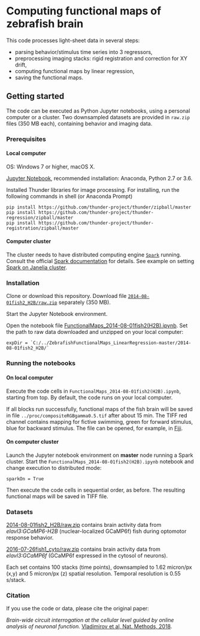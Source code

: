 # Computing functional maps of zebrafish brain
This code processes light-sheet data in several steps:
* parsing behavior/stimulus time series into 3 regressors,
* preprocessing imaging stacks: rigid registration and correction for XY drift,
* computing functional maps by linear regression,
* saving the functional maps.

## Getting started
The code can be executed as Python Jupyter notebooks, using a personal computer or a cluster. Two downsampled datasets are provided in `raw.zip` files (350 MB each), containing behavior and imaging data.

### Prerequisites
#### Local computer
OS: Windows 7 or higher, macOS X.

[Jupyter Notebook](http://jupyter.org/install), recommended installation: Anaconda, Python 2.7 or 3.6.

Installed Thunder libraries for image processing. For installing, run the following commands in shell (or Anaconda Prompt)
```
pip install https://github.com/thunder-project/thunder/zipball/master
pip install https://github.com/thunder-project/thunder-regression/zipball/master
pip install https://github.com/thunder-project/thunder-registration/zipball/master
```

#### Computer cluster
The cluster needs to have distributed computing engine [`Spark`](https://github.com/apache/spark) running. Consult the official [Spark documentation](http://spark.apache.org/docs/latest/) for details. See example on setting [Spark on Janelia cluster](https://github.com/freeman-lab/spark-janelia).

### Installation
Clone or download this repository. Download file [`2014-08-01fish2_H2B/raw.zip`](https://github.com/optofish-paper/ZebrafishFunctionalMaps_LinearRegression/blob/master/2014-08-01fish2_H2B/raw.zip?raw=true) separately (350 MB).

Start the Jupyter Notebook environment.

Open the notebook file [FunctionalMaps_2014-08-01fish2(H2B).ipynb](FunctionalMaps_2014-08-01fish2(H2B).ipynb). Set the path to raw data downloaded and unzipped on your local computer: 
```
expDir = `C:/../ZebrafishFunctionalMaps_LinearRegression-master/2014-08-01fish2_H2B/`
```

### Running the notebooks
#### On local computer
Execute the code cells in `FunctionalMaps_2014-08-01fish2(H2B).ipynb`, starting from top. By default, the code runs on your local computer.

If all blocks run successfully, functional maps of the fish brain will be saved in file `../proc/compositeRGBgamma0.5.tif` after about 15 min. The TIFF red channel contains mapping for fictive swimming, green for forward stimulus, blue for backward stimulus. The file can be opened, for example, in [Fiji](https://fiji.sc/).

#### On computer cluster
Launch the Jupyter notebook environment on **master** node running a Spark cluster. Start the `FunctionalMaps_2014-08-01fish2(H2B).ipynb` notebook and change execution to distributed mode:
```
sparkOn = True
```
Then execute the code cells in sequential order, as before. The resulting functional maps will be saved in TIFF file.

### Datasets
[2014-08-01fish2_H2B/raw.zip](https://github.com/optofish-paper/ZebrafishFunctionalMaps_LinearRegression/blob/master/2014-08-01fish2_H2B/raw.zip?raw=true) contains brain activity data from *elavl3:GCaMP6-H2B* (nuclear-localized GCaMP6f) fish during optomotor response behavior.

[2016-07-26fish1_cyto/raw.zip](https://github.com/optofish-paper/ZebrafishFunctionalMaps_LinearRegression/blob/master/2016-07-26fish1_cyto/raw.zip?raw=true) contains brain activity data from *elavl3:GCaMP6f* (GCaMP6f expressed in the cytosol of neurons).

Each set contains 100 stacks (time points), downsampled to 1.62 micron/px (x,y) and 5 micron/px (z) spatial resolution. Temporal resolution is 0.55 s/stack.

### Citation
If you use the code or data, please cite the original paper:

*Brain-wide circuit interrogation at the cellular level guided by online analysis of neuronal function.* [Vladimirov et al, Nat. Methods, 2018](http://dx.doi.org/10.1038/s41592-018-0221-x).